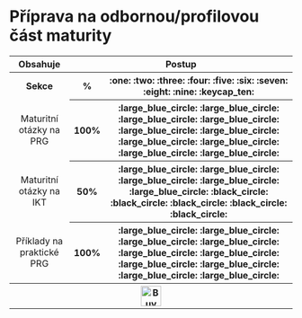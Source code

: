 # Příprava na odbornou/profilovou část maturity
<table> 
 <tr>
	  <th>Obsahuje</th>
	  <th colspan="2">Postup</th>
 </tr>
 <tr>
	<th>Sekce</th>
	<th>%</th>
	<th>
	 	:one:
		:two:
		:three:
		:four:
		:five:
		:six:
		:seven:
		:eight:
		:nine:
		:keycap_ten:
	</th>
 </tr>
 <tr>
	  <td align="center">Maturitní otázky na PRG</td>
	  <th>100%</th>
	  <th>
	  	  :large_blue_circle:
		  :large_blue_circle:
		  :large_blue_circle:
		  :large_blue_circle:
		  :large_blue_circle:
		  :large_blue_circle:
		  :large_blue_circle:
		  :large_blue_circle:
		  :large_blue_circle:
		  :large_blue_circle:
	  </th>
 </tr>
 <tr>
	  <td align="center">Maturitní otázky na IKT</td>
	  <th>50%</th>
	  <th>
	  	  :large_blue_circle:
		  :large_blue_circle:
		  :large_blue_circle:
		  :large_blue_circle:
		  :large_blue_circle:
		  :black_circle:
		  :black_circle:
		  :black_circle:
		  :black_circle:
		  :black_circle:
	  </th>
 </tr>
 <tr>
	  <td align="center">Příklady na praktické PRG</td>
	  <th>100%</th>
	  <th>
	  	:large_blue_circle:
		:large_blue_circle:
		:large_blue_circle:
		:large_blue_circle:
		:large_blue_circle:
		:large_blue_circle:
		:large_blue_circle:
		:large_blue_circle:
		:large_blue_circle:
		:large_blue_circle:
	  </th>
 </tr>
 <tr>
	  <th colspan="3"><a href='https://ko-fi.com/P5P11WTFL' target='_blank'><img height='36' style='border:0px;height:36px;' src='https://cdn.ko-fi.com/cdn/kofi1.png?v=2' border='0' alt='Buy Me a Coffee at ko-fi.com' /></a></th>
 </tr>
</table>
